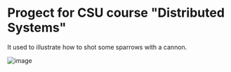 # Progect for CSU course "Distributed Systems"
It used to illustrate how to shot some sparrows with a cannon.

![image](https://user-images.githubusercontent.com/44221317/145447841-7fe15c14-b089-4ac0-915b-be4a67028ae1.png)

